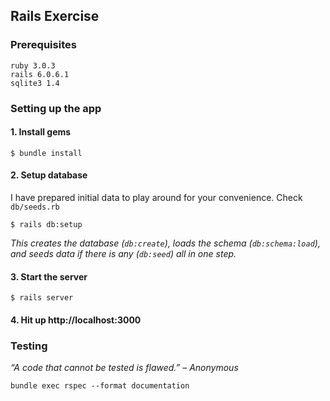 ## Rails Exercise

### Prerequisites
```
ruby 3.0.3
rails 6.0.6.1
sqlite3 1.4
```

### Setting up the app

#### 1. Install gems
```
$ bundle install
```

#### 2. Setup database
I have prepared initial data to play around for your convenience. Check `db/seeds.rb`
```
$ rails db:setup
```
_This creates the database (`db:create`), loads the schema (`db:schema:load`), and seeds data if there is any (`db:seed`) all in one step._

#### 3. Start the server
```
$ rails server
```

#### 4. Hit up http://localhost:3000



### Testing

_“A code that cannot be tested is flawed.” – Anonymous_
```
bundle exec rspec --format documentation
```
